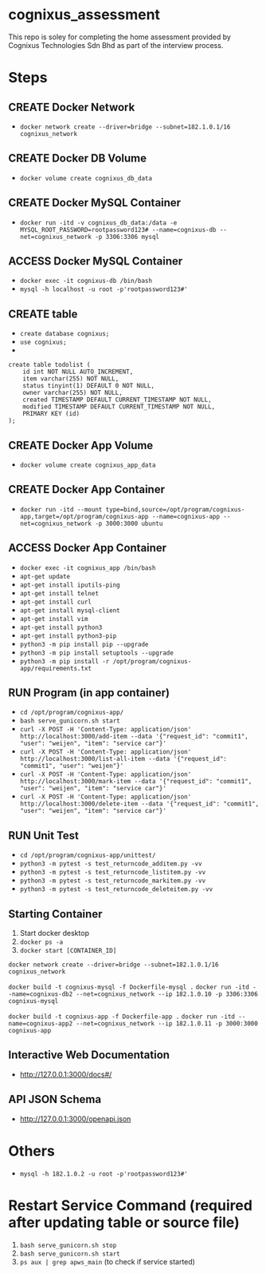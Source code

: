 # cognixus_assessment

This repo is soley for completing the home assessment provided by Cognixus Technologies Sdn Bhd as part of the interview process.

# Steps
## CREATE Docker Network
- ```docker network create --driver=bridge --subnet=182.1.0.1/16 cognixus_network```

## CREATE Docker DB Volume
- ```docker volume create cognixus_db_data```


## CREATE Docker MySQL Container
- ```docker run -itd -v cognixus_db_data:/data -e MYSQL_ROOT_PASSWORD=rootpassword123# --name=cognixus-db --net=cognixus_network -p 3306:3306 mysql```

## ACCESS Docker MySQL Container
- ```docker exec -it cognixus-db /bin/bash```
- ```mysql -h localhost -u root -p'rootpassword123#'```

## CREATE table
- ```create database cognixus;```
- ```use cognixus;```
- 
```
create table todolist (
    id int NOT NULL AUTO_INCREMENT,
    item varchar(255) NOT NULL,
    status tinyint(1) DEFAULT 0 NOT NULL,
    owner varchar(255) NOT NULL,
    created TIMESTAMP DEFAULT CURRENT_TIMESTAMP NOT NULL,
    modified TIMESTAMP DEFAULT CURRENT_TIMESTAMP NOT NULL,
    PRIMARY KEY (id)
);
```

## CREATE Docker App Volume
- ```docker volume create cognixus_app_data```

## CREATE Docker App Container
- ```docker run -itd --mount type=bind,source=/opt/program/cognixus-app,target=/opt/program/cognixus-app --name=cognixus-app --net=cognixus_network -p 3000:3000 ubuntu```

## ACCESS Docker App Container
- ```docker exec -it cognixus_app /bin/bash```
- ```apt-get update```
- ```apt-get install iputils-ping```
- ```apt-get install telnet```
- ```apt-get install curl```
- ```apt-get install mysql-client```
- ```apt-get install vim```
- ```apt-get install python3```
- ```apt-get install python3-pip```
- ```python3 -m pip install pip --upgrade```
- ```python3 -m pip install setuptools --upgrade```
- ```python3 -m pip install -r /opt/program/cognixus-app/requirements.txt```

## RUN Program (in app container)
- ```cd /opt/program/cognixus-app/```
- ```bash serve_gunicorn.sh start```
- ```curl -X POST -H 'Content-Type: application/json' http://localhost:3000/add-item --data '{"request_id": "commit1", "user": "weijen", "item": "service car"}'```
- ```curl -X POST -H 'Content-Type: application/json' http://localhost:3000/list-all-item --data '{"request_id": "commit1", "user": "weijen"}'```
- ```curl -X POST -H 'Content-Type: application/json' http://localhost:3000/mark-item --data '{"request_id": "commit1", "user": "weijen", "item": "service car"}'```
- ```curl -X POST -H 'Content-Type: application/json' http://localhost:3000/delete-item --data '{"request_id": "commit1", "user": "weijen", "item": "service car"}'```

## RUN Unit Test
- ```cd /opt/program/cognixus-app/unittest/```
- ```python3 -m pytest -s test_returncode_additem.py -vv```
- ```python3 -m pytest -s test_returncode_listitem.py -vv```
- ```python3 -m pytest -s test_returncode_markitem.py -vv```
- ```python3 -m pytest -s test_returncode_deleteitem.py -vv```



## Starting Container
1. Start docker desktop
2. ```docker ps -a```
3. ```docker start [CONTAINER_ID]```



```docker network create --driver=bridge --subnet=182.1.0.1/16 cognixus_network```

```docker build -t cognixus-mysql -f Dockerfile-mysql .```
```docker run -itd --name=cognixus-db2 --net=cognixus_network --ip 182.1.0.10 -p 3306:3306 cognixus-mysql```

```docker build -t cognixus-app -f Dockerfile-app .```
```docker run -itd --name=cognixus-app2 --net=cognixus_network --ip 182.1.0.11 -p 3000:3000 cognixus-app```


## Interactive Web Documentation
- http://127.0.0.1:3000/docs#/

## API JSON Schema
- http://127.0.0.1:3000/openapi.json





# Others
- ```mysql -h 182.1.0.2 -u root -p'rootpassword123#'```





# Restart Service Command (required after updating table or source file)
1. ```bash serve_gunicorn.sh stop```
2. ```bash serve_gunicorn.sh start```
3. ```ps aux | grep apws_main``` (to check if service started)
